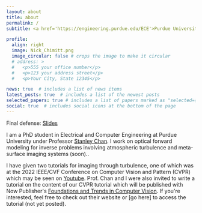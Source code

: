 ```yaml
---
layout: about
title: about
permalink: /
subtitle: <a href='https://engineering.purdue.edu/ECE'>Purdue University</a>. Address. Contacts. Moto. Etc.

profile:
  align: right
  image: Nick_Chimitt.png
  image_circular: false # crops the image to make it circular
  # address: >
  #   <p>555 your office number</p>
  #   <p>123 your address street</p>
  #   <p>Your City, State 12345</p>

news: true  # includes a list of news items
latest_posts: true  # includes a list of the newest posts
selected_papers: true # includes a list of papers marked as "selected={true}"
social: true  # includes social icons at the bottom of the page
---
```


Final defense: [Slides](https://drive.google.com/file/d/1d5N2jf10Am_9yNy8z8x2UcPsyvRo5wh-/view?usp=sharing)

I am a PhD student in Electrical and Computer Engineering at Purdue University under Professor [Stanley Chan](https://engineering.purdue.edu/ChanGroup/stanleychan.html). I work on optical forward modeling for inverse problems involving atmospheric turbulence and meta-surface imaging systems (soon)..

I have given two tutorials for imaging through turbulence, one of which was at the 2022 IEEE/CVF Conference on Computer Vision and Pattern (CVPR) which may be seen on [Youtube](https://www.youtube.com/watch?v=g_VY0KToV_s). Prof. Chan and I were also invited to write a tutorial on the content of our CVPR tutorial which will be published with Now Publisher's [Foundations and Trends in Computer Vision](https://www.nowpublishers.com/CGV). If you're interested, feel free to check out their website or [go here] to access the tutorial (not yet posted).